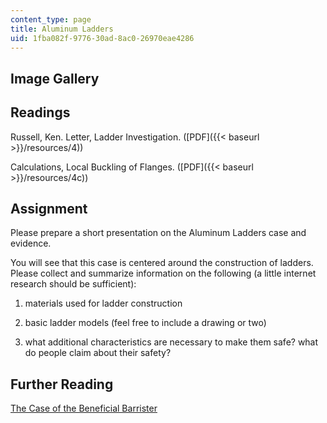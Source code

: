 ```yaml
---
content_type: page
title: Aluminum Ladders
uid: 1fba082f-9776-30ad-8ac0-26970eae4286
---
```


Image Gallery
-------------
Readings
--------

Russell, Ken. Letter, Ladder Investigation. ([PDF]({{< baseurl >}}/resources/4))

Calculations, Local Buckling of Flanges. ([PDF]({{< baseurl >}}/resources/4c))

Assignment
----------

Please prepare a short presentation on the Aluminum Ladders case and evidence.

You will see that this case is centered around the construction of ladders. Please collect and summarize information on the following (a little internet research should be sufficient):

1.  materials used for ladder construction
    
2.  basic ladder models (feel free to include a drawing or two)
    
3.  what additional characteristics are necessary to make them safe? what do people claim about their safety?
    

Further Reading
---------------

[The Case of the Beneficial Barrister](https://www.designnews.com/content/case-beneficial-barristers/116219957627829)
